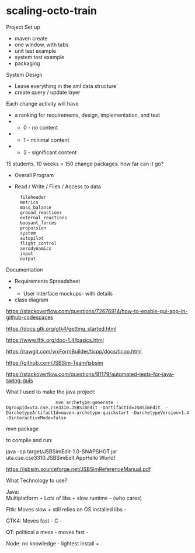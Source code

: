 # scaling-octo-train


Project Set up
* maven create
* one window, with tabs
* unit test example
* system test example
* packaging 

System Design
* Leave everything in the xml data structure`
* create query / update layer

Each change activity will have
* a ranking for requirements, design, implementation, and test
* * 0 - no content
* * 1 - minimal content
* * 2 - significant content

15 students, 10 weeks = 150 change packages.  how far can it go?

* Overall Program
* Read / Write / Files / Access to data

        fileheader
        metrics
        mass_balance
        ground_reactions
        external_reactions
        buoyant_forces 
        propulsion 
        system 
        autopilot 
        flight_control 
        aerodynamics  
        input 
        output 
      
Documentation
* Requirements Spreadsheet
* * User Interface mockups- with details
* class diagram











https://stackoverflow.com/questions/72676914/how-to-enable-gui-app-in-github-codespaces

https://docs.gtk.org/gtk4/getting_started.html

https://www.fltk.org/doc-1.4/basics.html

https://rawgit.com/wxFormBuilder/ticpp/docs/ticpp.html

https://github.com/JSBSim-Team/jsbsim

https://stackoverflow.com/questions/91179/automated-tests-for-java-swing-guis


 
What I used to make the java project:

                        
                       mvn archetype:generate -DgroupId=uta.cse.cse3310.JSBSimEdit -DartifactId=JSBSimEdit  -DarchetypeArtifactId=maven-archetype-quickstart -DarchetypeVersion=1.4 -DinteractiveMode=false

mvn package

to compile and run:

java -cp target/JSBSimEdit-1.0-SNAPSHOT.jar uta.cse.cse3310.JSBSimEdit.AppHello World!



https://jsbsim.sourceforge.net/JSBSimReferenceManual.pdf



What Technology to use?

Java:  
    Multiplatform +
    Lots of libs  +
    slow runtime  -  (who cares)


Fltk:
    Moves slow +
    still relies on OS installed libs  -


GTK4:
    Moves fast -
    C          -

QT:
    political a mess -
    moves fast       -

Node:
    no knowledge     -
    lightest install +





